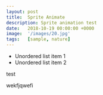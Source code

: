 ```yaml
---
layout: post
title:  Sprite Animate
description: Sprite animation test
date:   2018-10-19 00:00:00 +0000
image:  '/images/20.jpg'
tags:   [sample, nature]
---
```

<!-- # Heading 0 level -->
<!-- ## Heading 1 level -->
<!-- ### Heading 2 level -->
<!-- #### Heading 3 level -->
<!-- ##### Heading 4 level -->
<!-- ###### Heading 5 level -->

<!-- 1. Order list item 1 -->
<!-- 2. Order list item 1 -->

- Unordered list item 1
- Unordered list item 2

test

wekfjqwefi
